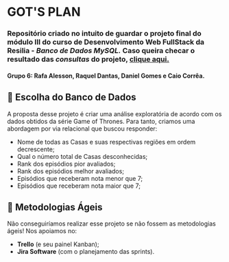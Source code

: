 # GOT'S PLAN
### Repositório criado no intuito de guardar o projeto final do módulo III do curso de Desenvolvimento Web FullStack da Resilia - *Banco de Dados MySQL.* Caso queira checar o resultado das *consultas* do projeto, [clique aqui.](https://github.com/Rafalesson/projetoM3/tree/main/GOT/views)
#### Grupo 6: Rafa Alesson, Raquel Dantas, Daniel Gomes e Caio Corrêa. 
##  📝 Escolha do Banco de Dados 

A proposta desse projeto é criar uma análise exploratória de acordo com os dados obtidos da série Game of Thrones. Para tanto, criamos uma abordagem por via relacional que buscou responder:

* Nome de todas as Casas e suas respectivas regiões em ordem decrescente;
* Qual o número total de Casas desconhecidas;
* Rank dos episódios pior avaliados;
* Rank dos episódios melhor avaliados;
* Episódios que receberam nota menor que 7;
* Episódios que receberam nota maior que 7;


## 📝 Metodologias Ágeis 

Não conseguiríamos realizar esse projeto se não fossem as metodologias ágeis! Nos apoiamos no: 

* **Trello** (e seu painel Kanban);
* **Jira Software** (com o planejamento das sprints).



